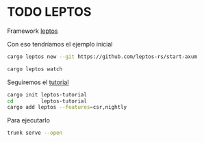# TODO LEPTOS

Framework [leptos](https://github.com/leptos-rs/leptos)

Con eso tendríamos el ejemplo inicial

```sh
cargo leptos new --git https://github.com/leptos-rs/start-axum

cargo leptos watch
```

Seguiremos el [tutorial](https://book.leptos.dev/getting_started/index.html)

```sh
cargo init leptos-tutorial
cd         leptos-tutorial
cargo add leptos --features=csr,nightly
```

Para ejecutarlo
```sh
trunk serve --open
```